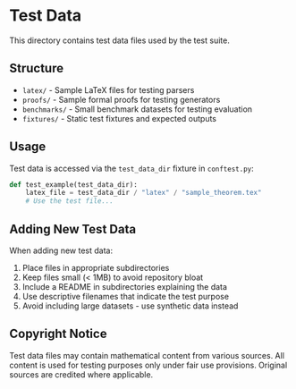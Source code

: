 # Test Data

This directory contains test data files used by the test suite.

## Structure

- `latex/` - Sample LaTeX files for testing parsers
- `proofs/` - Sample formal proofs for testing generators
- `benchmarks/` - Small benchmark datasets for testing evaluation
- `fixtures/` - Static test fixtures and expected outputs

## Usage

Test data is accessed via the `test_data_dir` fixture in `conftest.py`:

```python
def test_example(test_data_dir):
    latex_file = test_data_dir / "latex" / "sample_theorem.tex"
    # Use the test file...
```

## Adding New Test Data

When adding new test data:

1. Place files in appropriate subdirectories
2. Keep files small (< 1MB) to avoid repository bloat
3. Include a README in subdirectories explaining the data
4. Use descriptive filenames that indicate the test purpose
5. Avoid including large datasets - use synthetic data instead

## Copyright Notice

Test data files may contain mathematical content from various sources.
All content is used for testing purposes only under fair use provisions.
Original sources are credited where applicable.